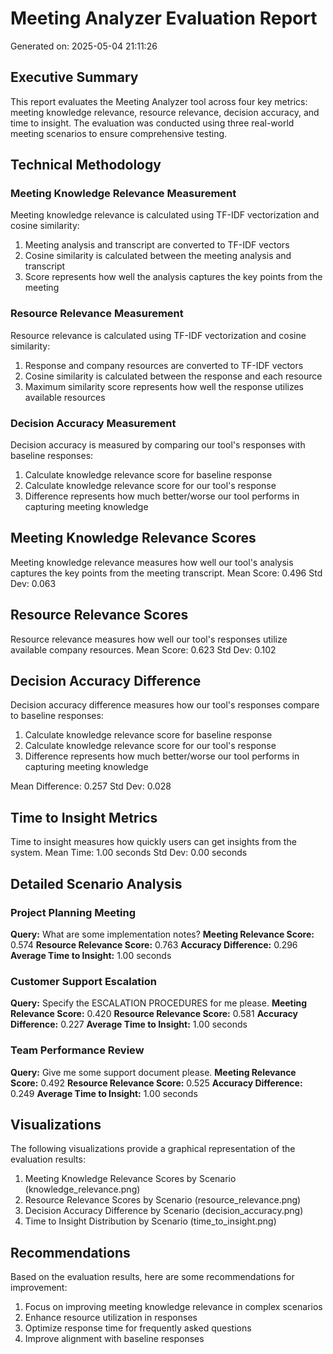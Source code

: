 # Meeting Analyzer Evaluation Report
Generated on: 2025-05-04 21:11:26

## Executive Summary
This report evaluates the Meeting Analyzer tool across four key metrics: meeting knowledge relevance, resource relevance, decision accuracy, and time to insight. The evaluation was conducted using three real-world meeting scenarios to ensure comprehensive testing.

## Technical Methodology
### Meeting Knowledge Relevance Measurement
Meeting knowledge relevance is calculated using TF-IDF vectorization and cosine similarity:
1. Meeting analysis and transcript are converted to TF-IDF vectors
2. Cosine similarity is calculated between the meeting analysis and transcript
3. Score represents how well the analysis captures the key points from the meeting

### Resource Relevance Measurement
Resource relevance is calculated using TF-IDF vectorization and cosine similarity:
1. Response and company resources are converted to TF-IDF vectors
2. Cosine similarity is calculated between the response and each resource
3. Maximum similarity score represents how well the response utilizes available resources

### Decision Accuracy Measurement
Decision accuracy is measured by comparing our tool's responses with baseline responses:
1. Calculate knowledge relevance score for baseline response
2. Calculate knowledge relevance score for our tool's response
3. Difference represents how much better/worse our tool performs in capturing meeting knowledge

## Meeting Knowledge Relevance Scores
Meeting knowledge relevance measures how well our tool's analysis captures the key points from the meeting transcript.
Mean Score: 0.496
Std Dev: 0.063

## Resource Relevance Scores
Resource relevance measures how well our tool's responses utilize available company resources.
Mean Score: 0.623
Std Dev: 0.102

## Decision Accuracy Difference
Decision accuracy difference measures how our tool's responses compare to baseline responses:
1. Calculate knowledge relevance score for baseline response
2. Calculate knowledge relevance score for our tool's response
3. Difference represents how much better/worse our tool performs in capturing meeting knowledge

Mean Difference: 0.257
Std Dev: 0.028

## Time to Insight Metrics
Time to insight measures how quickly users can get insights from the system.
Mean Time: 1.00 seconds
Std Dev: 0.00 seconds

## Detailed Scenario Analysis
### Project Planning Meeting
**Query:** What are some implementation notes?
**Meeting Relevance Score:** 0.574
**Resource Relevance Score:** 0.763
**Accuracy Difference:** 0.296
**Average Time to Insight:** 1.00 seconds

### Customer Support Escalation
**Query:** Specify the ESCALATION PROCEDURES for me please.
**Meeting Relevance Score:** 0.420
**Resource Relevance Score:** 0.581
**Accuracy Difference:** 0.227
**Average Time to Insight:** 1.00 seconds

### Team Performance Review
**Query:** Give me some support document please.
**Meeting Relevance Score:** 0.492
**Resource Relevance Score:** 0.525
**Accuracy Difference:** 0.249
**Average Time to Insight:** 1.00 seconds

## Visualizations
The following visualizations provide a graphical representation of the evaluation results:
1. Meeting Knowledge Relevance Scores by Scenario (knowledge_relevance.png)
2. Resource Relevance Scores by Scenario (resource_relevance.png)
3. Decision Accuracy Difference by Scenario (decision_accuracy.png)
4. Time to Insight Distribution by Scenario (time_to_insight.png)

## Recommendations
Based on the evaluation results, here are some recommendations for improvement:
1. Focus on improving meeting knowledge relevance in complex scenarios
2. Enhance resource utilization in responses
3. Optimize response time for frequently asked questions
4. Improve alignment with baseline responses